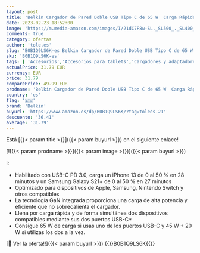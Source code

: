 ```yaml
---
layout: post
title: 'Belkin Cargador de Pared Doble USB Tipo C de 65 W  Carga Rápida Power Delivery 3.0 con Tecnología GAN para iPhone 14  13  12  Pro  Pro Max  iPad Pro  MacBook  Galaxy S23  S22  Plus  Ultra  Tab  Blanco'
date: 2023-02-23 18:52:00
image: 'https://m.media-amazon.com/images/I/21dC7F8w-SL._SL500_._SL400_.jpg'
comments: true
category: ofertas
author: 'tole.es'
slug: 'B0B1Q9LS6K-es Belkin Cargador de Pared Doble USB Tipo C de 65 W Carga...'
sku: 'B0B1Q9LS6K-es'
tags: [ 'Accesorios','Accesorios para tablets','Cargadores y adaptadores para tablets','Informática','belkin','ipad','iphone','🇪🇸', ]
actualPrice: 31.79 EUR
currency: EUR
price: 31.79
comparePrice: 49.99 EUR
prodname: 'Belkin Cargador de Pared Doble USB Tipo C de 65 W  Carga Rápida Power Delivery 3.0 con Tecnología GAN para iPhone 14  13  12  Pro  Pro Max  iPad Pro  MacBook  Galaxy S23  S22  Plus  Ultra  Tab  Blanco'
country: 'es'
flag: '🇪🇸'
brand: 'Belkin'
buyurl: 'https://www.amazon.es/dp/B0B1Q9LS6K/?tag=tolees-21'
descuento: '36.41'
average: '31.79'
---
```


Está [{{< param title >}}]({{< param buyurl >}}) en el siguiente enlace!

[![{{< param prodname >}}]({{< param image >}})]({{< param buyurl >}})

ℹ️:

- Habilitado con USB-C PD 3.0, carga un iPhone 13 de 0 al 50 % en 28 minutos y un Samsung Galaxy S21+ de 0 al 50 % en 27 minutos
- Optimizado para dispositivos de Apple, Samsung, Nintendo Switch y otros compatibles
- La tecnología GaN integrada proporciona una carga de alta potencia y eficiente que no sobrecalienta el cargador.
- Llena por carga rápida y de forma simultánea dos dispositivos compatibles mediante sus dos puertos USB-C*
- Consigue 65 W de carga si usas uno de los puertos USB-C y 45 W + 20 W si utilizas los dos a la vez.

[🛒 Ver la oferta!!]({{< param buyurl >}})
{{<world>}}B0B1Q9LS6K{{</world>}}
